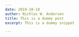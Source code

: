 ```yaml
---
date: 2019-10-18
author: Nichlas W. Andersen
title: This is a dummy post
excerpt: This is a dummy snippet

---
```

